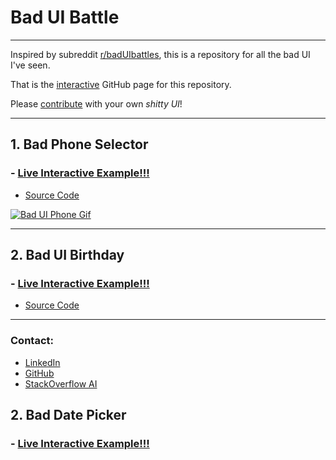 # Bad UI Battle
---
Inspired by subreddit [r/badUIbattles](https://www.reddit.com/r/badUIbattles/), this is a repository for all the bad UI I've seen.

That is the [interactive](https://goulartnogueira.github.io/BadUI/) GitHub page for this repository.

Please [contribute](https://github.com/GoulartNogueira/BadUI/pulls) with your own *shitty UI*!

---

## 1. Bad Phone Selector
### - [Live Interactive Example!!!](https://goulartnogueira.github.io/BadUI/Phone-Slider-Selector/)
- [Source Code](https://github.com/GoulartNogueira/BadUI/Phone-Slider-Selector/BadUIPhone.html)

<a href="./Phone-Slider-Selector/BadUIPhone.html" target="_blank">![Bad UI Phone Gif](./Phone-Slider-Selector/BadUI%20Phone%20Selector.gif)</a>

---

## 2. Bad UI Birthday
### - [Live Interactive Example!!!](https://goulartnogueira.github.io/BadUI/Date/)
- [Source Code](https://github.com/GoulartNogueira/BadUI/Date/BadUIDate.html)
  
---

### Contact:

- [LinkedIn](https://www.linkedin.com/in/andre-goulart/)
- [GitHub](https://github.com/GoulartNogueira)
- [StackOverflow AI](https://ai.stackexchange.com/users/49188/andre-goulart)

## 2. Bad Date Picker
### - [Live Interactive Example!!!](https://goulartnogueira.github.io/BadUI/Date%20Picker/)